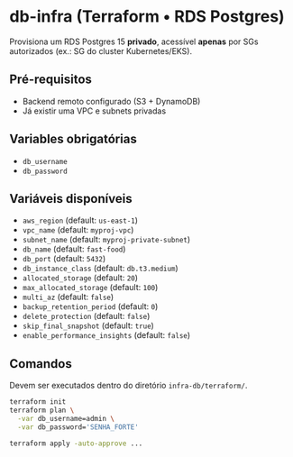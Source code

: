 # db-infra (Terraform • RDS Postgres)

Provisiona um RDS Postgres 15 **privado**, acessível **apenas** por SGs autorizados (ex.: SG do cluster Kubernetes/EKS).

## Pré-requisitos
- Backend remoto configurado (S3 + DynamoDB)
- Já existir uma VPC e subnets privadas

## Variables obrigatórias
- `db_username`
- `db_password`

## Variáveis disponíveis

- `aws_region` (default: `us-east-1`)
- `vpc_name` (default: `myproj-vpc`)
- `subnet_name` (default: `myproj-private-subnet`)
- `db_name` (default: `fast-food`)
- `db_port` (default: `5432`)
- `db_instance_class` (default: `db.t3.medium`)
- `allocated_storage` (default: `20`)
- `max_allocated_storage` (default: `100`)
- `multi_az` (default: `false`)
- `backup_retention_period` (default: `0`)
- `delete_protection` (default: `false`)
- `skip_final_snapshot` (default: `true`)
- `enable_performance_insights` (default: `false`)

## Comandos

Devem ser executados dentro do diretório `infra-db/terraform/`.

```bash
terraform init
terraform plan \
  -var db_username=admin \
  -var db_password='SENHA_FORTE'

terraform apply -auto-approve ...
```